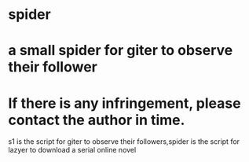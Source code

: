 # spider
# a small spider for giter to observe their follower
# If there is any infringement, please contact the author in time.
s1 is the script for giter to observe their followers,spider is the script for lazyer to download a serial online novel
